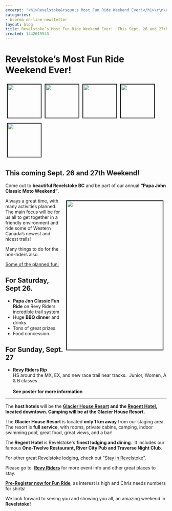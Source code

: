 ```yaml
---
excerpt: "<h1>Revelstoke&rsquo;s Most Fun Ride Weekend Ever!</h1>\r\n\r"
categories:
- bcorma on-line newsletter
layout: blog
title: Revelstoke’s Most Fun Ride Weekend Ever!  This Sept. 26 and 27th Weekend
created: 1442615543
---
```

<h1>Revelstoke&rsquo;s Most Fun Ride Weekend Ever!</h1>

<p><img alt="" src="/sites/default/files/DSC_7114.JPG" style="border-style:solid; border-width:2px; height:104px; margin:7px 5px; width:104px" /><img alt="" src="/sites/default/files/KBI_0569.JPG" style="border-style:solid; border-width:2px; height:104px; margin:7px 5px; width:104px" /><img alt="" src="/sites/default/files/DSC_6380.JPG" style="border-style:solid; border-width:2px; height:104px; margin:7px 5px; width:104px" /><img alt="" src="/sites/default/files/KBI_0289.JPG" style="border-style:solid; border-width:2px; height:104px; margin:7px 5px; width:104px" /><img alt="" src="/sites/default/files/DSC_7109.JPG" style="border-style:solid; border-width:2px; height:104px; margin:7px 5px; width:104px" /></p>

<h2><strong>This coming Sept. 26 and 27th Weekend!</strong></h2>

<p>Come out to <strong>beautiful Revelstoke BC</strong> and be part of our annual <strong>&ldquo;Papa John Classic Moto Weekend&rdquo;</strong>.</p>

<p><img alt="" id="photo" src="/sites/default/files/RevyRider_PapaJohns_2015_300x464.png" style="border-style:solid; border-width:2px; float:right; height:464px; margin:7px 10px; width:300px" /></p>

<p>Always a great time, with many activities planned. The main focus will be for us all to get together in a friendly environment and ride some of Western Canada&rsquo;s newest and nicest trails!</p>

<p>Many things to do for the non-riders also.</p>

<p><u>Some of the planned fun:</u></p>

<h2>For Saturday, Sept 26.</h2>

<ul>
	<li><strong>Papa Jon Classic Fun Ride</strong> on Revy Riders incredible trail system</li>
	<li>Huge <strong>BBQ dinner</strong> and drinks</li>
	<li>Tons of great prizes.</li>
	<li>Food concession.</li>
</ul>

<h2>For Sunday, Sept. 27</h2>

<ul>
	<li><strong>Revy Riders Rip</strong><br />
	HS around the MX, EX, and new race trail near tracks.&nbsp; Junior, Women, A &amp; B classes<br />
	<br />
	<strong>See poster for more information</strong></li>
</ul>

<hr />
<p>The <strong>host hotels </strong>will be the <strong><a href="http://www.glacierhouse.com/">Glacier House Resort</a></strong> <strong>and the <a href="http://regenthotel.ca">Regent Hotel</a>, located downtown. Camping will be at the Glacier House Resort.&nbsp; </strong></p>

<p>The <strong>Glacier House Resort</strong> is located <strong>only 1 km away</strong> from our staging area. The resort is <strong>full service</strong>, with rooms, private cabins, camping, indoor swimming pool, great food, great views, and a bar!</p>

<p>The<strong> Regent Hotel</strong> is Revelstoke&#39;s <strong>finest lodging and dining</strong>.&nbsp; It includes our famous <strong>One-Twelve Restaurant, River City Pub and Traverse Night Club</strong>.</p>

<p>For other great Revelstoke lodging, check out <a href="http://stayinrevelstoke.com">&quot;Stay in Revelstoke&quot;</a>.</p>

<p>Please go to&nbsp; <strong><a href="http://revyriders.com">Revy Riders</a></strong> for more event info and other great places to stay.</p>

<p><strong><a href="http://revyriders.com">Pre-Register now for Fun Ride</a></strong>, as interest is high and Chris needs numbers for shirts!</p>

<p>We look forward to seeing you and showing you all, an amazing weekend in <strong>Revelstoke!</strong></p>

<p>&nbsp;</p>
